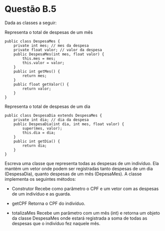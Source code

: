 # Questão B.5

Dada as classes a seguir:

Representa o total de despesas de um mês
```
public class DespesaMes {
    private int mes; // mes da despesa
    private float valor; // valor da despesa
    public DespesaMes(int mes, float valor) {
        this.mes = mes;
        this.valor = valor;
    }
    public int getMes() {
        return mes;
    }
    public float getValor() {
        return valor;
    }
}
```
Representa o total de despesas de um dia
```
public class DespesaDia extends DespesaMes {
    private int dia; // dia da despesa
    public DespesaDia(int dia, int mes, float valor) {
        super(mes, valor);
        this.dia = dia;
    }
    public int getDia() {
        return dia;
    }
}
```
Escreva uma classe que representa todas as despesas de um indivíduo. Ela mantém um
vetor onde podem ser registradas tanto despesas de um dia (DespesaDia), quanto despesas de
um mês (DepesaMes). A classe implementa os seguintes métodos:

* Construtor Recebe como parâmetro o CPF e um vetor com as despesas de um indivíduo e as guarda.

* getCPF Retorna o CPF do indivíduo.

* totalizaMes Recebe um parâmetro com um mês (int) e retorna um objeto da classe DespesaMes onde estará registrada a soma de todas as despesas que o indivíduo fez naquele mês.
